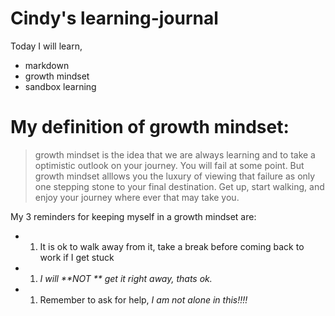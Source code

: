 # Cindy's learning-journal

Today I will learn,
- markdown
- growth mindset
- sandbox learning



# My definition of growth mindset:
> growth mindset is the idea that we are always learning and to take a optimistic outlook on your journey. You will fail at some point. But growth mindset alllows you the luxury of viewing that failure as only one stepping stone to your final destination. Get up, start walking, and enjoy your journey where ever that may take you. 

My 3 reminders for keeping myself in a growth mindset are:
- 1. It is ok to walk away from it, take a break before coming back to work if I get stuck
- 1. _I will **NOT ** get it right away, thats ok._
- 1. Remember to ask for help, _*I am not alone in this!!!!*_
